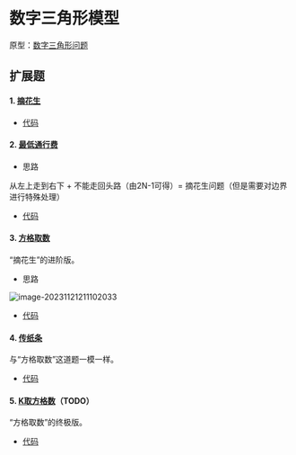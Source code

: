 # 数字三角形模型

原型：[数字三角形问题](../算法基础/18线性DP+区间DP.md)

## 扩展题

#### 1. [摘花生](https://www.acwing.com/problem/content/1017/)

- [代码](E:\codes\C++\AcwingTest\摘花生.cpp)

#### 2. [最低通行费](https://www.dotcpp.com/oj/problem3054.html)

- 思路

从左上走到右下 + 不能走回头路（由2N-1可得）= 摘花生问题（但是需要对边界进行特殊处理）

- [代码](E:\codes\C++\AcwingTest\最低通行费.cpp)

#### 3. [方格取数](https://www.luogu.com.cn/problem/P1004)

“摘花生”的进阶版。

- 思路

![image-20231121211102033](E:\Typora\数据结构\算法提高\image\image-20231121211102033.png)

- [代码](E:\codes\C++\AcwingTest\方格取数.cpp)

#### 4. [传纸条](https://www.acwing.com/problem/content/277/)

与“方格取数”这道题一模一样。

- [代码](E:\codes\C++\AcwingTest\传纸条.cpp)

#### 5. [K取方格数](https://www.acwing.com/problem/content/384/)（TODO）

“方格取数”的终极版。

- [代码](E:\codes\C++\AcwingTest\K取方格取数.cpp)
